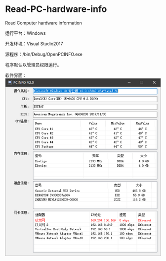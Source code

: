 # Read-PC-hardware-info

Read Computer hardware information

运行平台：Windows

开发环境：Visual Studio2017 



源程序：/bin/Debug/OpenPCINFO.exe

程序默认以管理员权限运行。

软件界面：
![info](./pcinfo_screen.png)

